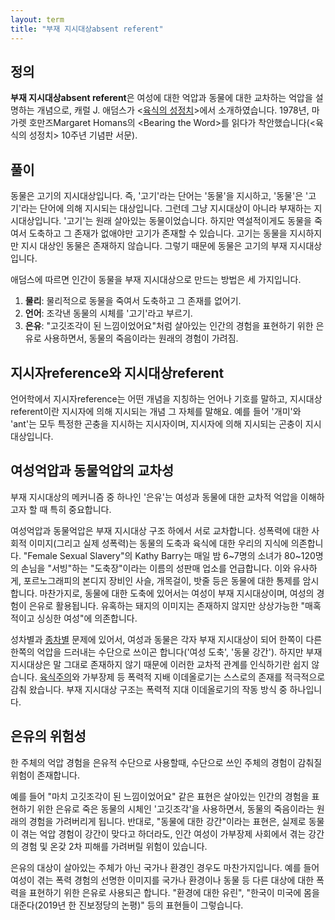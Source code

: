 ```yaml
---
layout: term
title: "부재 지시대상absent referent"
---
```

## 정의

**부재 지시대상absent referent**은 여성에 대한 억압과 동물에 대한 교차하는 억압을 설명하는 개념으로, 캐럴 J. 애덤스가 \<[육식의 성정치](/2020/01/15/the-sexual-politics-of-meat.html)\>에서 소개하였습니다. 1978년, 마가렛 호만즈Margaret Homans의 \<Bearing the Word\>를 읽다가 착안했습니다(\<육식의 성정치\> 10주년 기념판 서문).

## 풀이

동물은 고기의 지시대상입니다. 즉, '고기'라는 단어는 '동물'을 지시하고, '동물'은 '고기'라는 단어에 의해 지시되는 대상입니다. 그런데 그냥 지시대상이 아니라 부재하는 지시대상입니다. '고기'는 원래 살아있는 동물이었습니다. 하지만 역설적이게도 동물을 죽여서 도축하고 그 존재가 없애야만 고기가 존재할 수 있습니다. 고기는 동물을 지시하지만 지시 대상인 동물은 존재하지 않습니다. 그렇기 때문에 동물은 고기의 부재 지시대상입니다.

애덤스에 따르면 인간이 동물을 부재 지시대상으로 만드는 방법은 세 가지입니다.

1. **물리**: 물리적으로 동물을 죽여서 도축하고 그 존재를 없어기.
2. **언어**: 조각낸 동물의 시체를 '고기'라고 부르기.
3. **은유**: "고깃조각이 된 느낌이었어요"처럼 살아있는 인간의 경험을 표현하기 위한 은유로 사용하면서, 동물의 죽음이라는 원래의 경험이 가려짐.

## 지시자reference와 지시대상referent

언어학에서 지시자reference는 어떤 개념을 지칭하는 언어나 기호를 말하고, 지시대상referent이란 지시자에 의해 지시되는 개념 그 자체를 말해요. 예를 들어 '개미'와 'ant'는 모두 특정한 곤충을 지시하는 지시자이며, 지시자에 의해 지시되는 곤충이 지시대상입니다.

## 여성억압과 동물억압의 교차성

부재 지시대상의 메커니즘 중 하나인 '은유'는 여성과 동물에 대한 교차적 억압을 이해하고자 할 때 특히 중요합니다.

여성억압과 동물억압은 부재 지시대상 구조 하에서 서로 교차합니다. 성폭력에 대한 사회적 이미지(그리고 실제 성폭력)는 동물의 도축과 육식에 대한 우리의 지식에 의존합니다. "Female Sexual Slavery"의 Kathy Barry는 매일 밤 6~7명의 소녀가 80~120명의 손님을 "서빙"하는 "도축장"이라는 이름의 성판매 업소를 언급합니다. 이와 유사하게, 포르노그래피의 본디지 장비인 사슬, 개목걸이, 밧줄 등은 동물에 대한 통제를 암시합니다. 마찬가지로, 동물에 대한 도축에 있어서는 여성이 부재 지시대상이며, 여성의 경험이 은유로 활용됩니다. 유혹하는 돼지의 이미지는 존재하지 않지만 상상가능한 "매혹적이고 싱싱한 여성"에 의존합니다.

성차별과 [종차별](/terms/speciesism.html) 문제에 있어서, 여성과 동물은 각자 부재 지시대상이 되어 한쪽이 다른 한쪽의 억압을 드러내는 수단으로 쓰이곤 합니다('여성 도축', '동물 강간'). 하지만 부재 지시대상은 말 그대로 존재하지 않기 때문에 이러한 교차적 관계를 인식하기란 쉽지 않습니다. [육식주의](/terms/carnism.html)와 가부장제 등 폭력적 지배 이데올로기는 스스로의 존재를 적극적으로 감춰 왔습니다. 부재 지시대상 구조는 폭력적 지대 이데올로기의 작동 방식 중 하나입니다.

## 은유의 위험성

한 주체의 억압 경험을 은유적 수단으로 사용할때, 수단으로 쓰인 주체의 경험이 감춰질 위험이 존재합니다.

예를 들어 "마치 고깃조각이 된 느낌이었어요" 같은 표현은 살아있는 인간의 경험을 표현하기 위한 은유로 죽은 동물의 시체인 '고깃조각'을 사용하면서, 동물의 죽음이라는 원래의 경험을 가려버리게 됩니다. 반대로, "동물에 대한 강간"이라는 표현은, 실제로 동물이 겪는 억압 경험이 강간이 맞다고 하더라도, 인간 여성이 가부장제 사회에서 겪는 강간의 경험 및 온갖 2차 피해를 가려버릴 위험이 있습니다.

은유의 대상이 살아있는 주체가 아닌 국가나 환경인 경우도 마찬가지입니다. 예를 들어 여성이 겪는 폭력 경험의 선명한 이미지를 국가나 환경이나 동물 등 다른 대상에 대한 폭력을 표현하기 위한 은유로 사용되곤 합니다. "환경에 대한 유린", "한국이 미국에 몸을 대준다(2019년 한 진보정당의 논평)" 등의 표현들이 그렇습니다.
